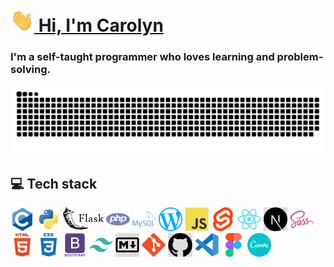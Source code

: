 # <a href="https://www.carolynwu.me"><img width="38px" alt="GIF of waving hand" src="assets/handwave.gif"></a><a href="https://www.carolynwu.me"> Hi, I'm Carolyn</a>

### I'm a self-taught programmer who loves learning and problem-solving.

<picture>
  <source media="(prefers-color-scheme: dark)" srcset="https://github.com/cw118/cw118/blob/output/github-snake-dark.svg" />
  <source media="(prefers-color-scheme: light)" srcset="https://github.com/cw118/cw118/blob/output/github-snake.svg" />
  <a href="https://github.com/Platane/snk"><img alt="Snake game from my GitHub contribution graph" src="https://github.com/cw118/cw118/blob/output/github-snake.svg" /></a>
</picture>

## 💻 Tech stack

<code><a href="https://docs.microsoft.com/en-us/cpp/c-language"><img height="38" alt="The C programming language" src="assets/icons/c.svg" title="C"></a></code>
<code><a href="https://www.python.org/"><img height="38" alt="Python" src="assets/icons/python.svg" title="Python"></a></code>
<code><a href="https://flask.palletsprojects.com/en/"><img height="38" alt="The Flask framework" src="assets/icons/flask.svg" title="Flask"></a></code>
<code><a href="https://www.php.net/"><img height="38" alt="PHP" src="assets/icons/php.svg" title="PHP"></a></code>
<code><a href="https://www.mysql.com/"><img height="38" alt="MySQL" src="assets/icons/mysql.svg" title="MySQL"></a></code>
<code><a href="https://wordpress.com/"><img height="38" alt="WordPress" src="assets/icons/wordpress.svg" title="WordPress"></a></code>
<code><a href="https://developer.mozilla.org/en-US/docs/Web/JavaScript"><img height="38" alt="JavaScript" src="assets/icons/javascript.svg" title="JavaScript"></a></code>
<code><a href="https://svelte.dev/"><img height="38" alt="Svelte" src="assets/icons/svelte.svg" title="Svelte"></a></code>
<code><a href="https://reactjs.org/"><img height="38" alt="React.js" src="assets/icons/react.svg" title="React.js"></a></code>
<code><a href="https://nextjs.org/"><img height="38" alt="Next.js" src="assets/icons/nextjs.svg" title="Next.js"></a></code>
<code><a href="https://sass-lang.com/"><img height="38" alt="Sass" src="assets/icons/sass.svg" title="Sass"></a></code>
<code><a href="https://developer.mozilla.org/en-US/docs/Web/HTML"><img height="38" alt="HTML" src="assets/icons/html.svg" title="HTML"></a></code>
<code><a href="https://developer.mozilla.org/en-US/docs/Web/CSS"><img height="38" alt="CSS" src="assets/icons/css.svg" title="CSS"></a></code>
<code><a href="https://getbootstrap.com/"><img height="38" alt="The Bootstrap framework" src="assets/icons/bootstrap.svg" title="Bootstrap"></a></code>
<code><a href="https://tailwindcss.com/"><img height="38" alt="Tailwind CSS framework" src="assets/icons/tailwindcss.svg" title="Tailwind CSS"></a></code>
<code><a href="https://daringfireball.net/projects/markdown/"><img height="38" alt="Markdown" src="assets/icons/markdown.svg" title="Markdown"></a></code>
<code><a href="https://git-scm.com/"><img height="38" alt="Git" src="assets/icons/git.svg" title="Git"></a></code>
<code><a href="https://github.com/"><img height="38" alt="GitHub" src="assets/icons/GitHub-Mark.svg" title="GitHub"></a></code>
<code><a href="https://code.visualstudio.com/"><img height="38" alt="Visual Studio Code" src="assets/icons/vscode.svg" title="VS Code"></a></code>
<code><a href="https://www.figma.com"><img height="38" alt="Figma" src="assets/icons/figma.svg" title="Figma"></a></code>
<code><a href="https://www.canva.com"><img height="38" alt="Canva" src="assets/icons/canva.svg" title="Canva"></a></code>
